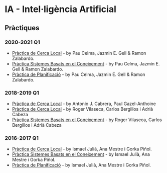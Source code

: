 # IA - Intel·ligència Artificial

## Pràctiques
### 2020-2021 Q1
- [Pràctica de Cerca Local](https://github.com/JazZHermeS/IA/tree/main/Busqueda-Local) - by Pau Celma, Jazmin E. Gell & Ramon Zalabardo.
- [Pràctica Sistemes Basats en el Coneixement](https://github.com/JazZHermeS/IA/tree/main/SBC) - by Pau Celma, Jazmin E. Gell & Ramon Zalabardo.
- [Pràctica de Planificació](https://github.com/JazZHermeS/IA/blob/main/Planificador-Series-Pelis.pdf) - by Pau Celma, Jazmin E. Gell & Ramon Zalabardo.

### 2018-2019 Q1 

- [Pràctica de Cerca Local](https://github.com/ajcabrera/ia-carsharing/tree/master/src) - by Antonio J. Cabrera, Paul Gazel-Anthoine
- [Pràctica de Cerca Local](https://github.com/adriacabeza/LocalSearch_AI) - by Roger Vilaseca, Carlos Bergillos i Adrià Cabeza
- [Pràctica Sistemes Basats en el Coneixement](https://github.com/Rovi98/SBC-menu-IA) - by Roger Vilaseca, Carlos Bergillos i Adrià Cabeza

### 2016-2017 Q1
- [Pràctica de Cerca Local](https://github.com/anamestre/FIB-IA-P1-Azamon) - by Ismael Julià, Ana Mestre i Gorka Piñol.
- [Pràctica Sistemes Basats en el Coneixement](https://github.com/anamestre/FIB-IA-P2-Museu) - by Ismael Julià, Ana Mestre i Gorka Piñol.
- [Pràctica de Planificació](https://github.com/anamestre/FIB-IA-P3-Redflix) - by Ismael Julià, Ana Mestre i Gorka Piñol.
